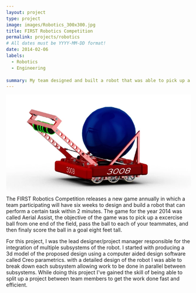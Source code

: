 ```yaml
---
layout: project
type: project
image: images/Robotics_300x300.jpg
title: FIRST Robotics Competition 
permalink: projects/robotics
# All dates must be YYYY-MM-DD format!
date: 2014-02-06
labels:
  - Robotics
  - Engineering
  
summary: My team designed and built a robot that was able to pick up a excercise ball and launch it into a goal 8 feet high.
---
```


<div class="ui small rounded images">
  <img class="ui image" src="../images/robot1.jpg">
  
</div>
The FIRST Robotics Competition releases a new game annually in which a team participating will have six weeks to design and build a 
robot that can perform a certain task within 2 minutes. The game for the year 2014 was called Aerial Assist, the objective of the game was to pick up a excercise ball from one end of the field, pass the ball to each of your teammates, and then finaly score the ball in a goal eight feet tall. 

For this project, I was the lead designer/project manager responsible for the integration of multiple subsystems of the robot. I started with producing a 3d model of the proposed design using a computer aided design software called Creo parametrics. with a detailed design of the robot I was able to break down each subsystem allowing work to be done in parallel between subsystems. While doing this project I've gained the skill of being able to split up a project between team members to get the work done fast and efficient.    







